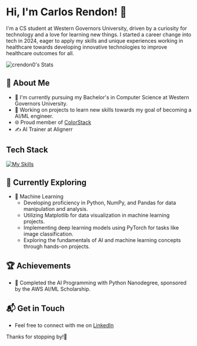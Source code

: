 # Hi, I'm Carlos Rendon! 👋

I'm a CS student at Western Governors University, driven by a curiosity for technology and a love for learning new things. I started a career change into tech in 2024, eager to apply my skills and unique experiences working in healthcare towards developing innovative technologies to improve healthcare outcomes for all.

![crendon0's Stats](https://github-readme-stats.vercel.app/api?username=crendon0&theme=ambient_gradient&show_icons=true&hide_border=true&count_private=true)
<!--
For more themes and customization: https://github.com/anuraghazra/github-readme-stats?tab=readme-ov-file#themes
-->
## 🚀 About Me

- 🔭 I'm currently pursuing my Bachelor's in Computer Science at Western Governors University.
- 📝 Working on projects to learn new skills towards my goal of becoming a AI/ML engineer.
- 🌐 Proud member of [ColorStack](https://www.colorstack.org/)
- ✍️ AI Trainer at Alignerr
<!--
## My Articles
- [JavaScript Engine and Runtime Explained](https://www.freecodecamp.org/news/javascript-engine-and-runtime-explained/)
-->

## Tech Stack
[![My Skills](https://skillicons.dev/icons?i=python,js,html,css,pytorch,react,sql)](https://skillicons.dev)
<!--
For more tech stack related icons and customization: https://github.com/tandpfun/skill-icons?tab=readme-ov-file#readme
-->
## 🌱 Currently Exploring

- 🚀 Machine Learning
  - Developing proficiency in Python, NumPy, and Pandas for data manipulation and analysis.
  - Utilizing Matplotlib for data visualization in machine learning projects.
  - Implementing deep learning models using PyTorch for tasks like image classification.
  - Exploring the fundamentals of AI and machine learning concepts through hands-on projects.

 ## 🏆 Achievements

- 🌟 Completed the AI Programming with Python Nanodegree, sponsored by the AWS AI/ML Scholarship.


## 📬 Get in Touch

- Feel free to connect with me on [LinkedIn](https://www.linkedin.com/in/crendon0)

Thanks for stopping by!🚀



<!--

Here are some ideas to get you started:

- 🔭 I’m currently working on ...
- 🌱 I’m currently learning ...
- 👯 I’m looking to collaborate on ...
- 🤔 I’m looking for help with ...
- 💬 Ask me about ...
- 📫 How to reach me: ...
- 😄 Pronouns: ...
- ⚡ Fun fact: ...
-->
<!--
**crendon0/crendon0** is a ✨ _special_ ✨ repository because its `README.md` (this file) appears on your GitHub profile.

Here are some ideas to get you started:

- 🔭 I’m currently working on ...
- 🌱 I’m currently learning ...
- 👯 I’m looking to collaborate on ...
- 🤔 I’m looking for help with ...
- 💬 Ask me about ...
- 📫 How to reach me: ...
- 😄 Pronouns: ...
- ⚡ Fun fact: ...
-->

